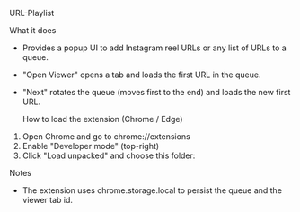URL-Playlist

What it does

- Provides a popup UI to add Instagram reel URLs or any list of URLs to a queue.
- "Open Viewer" opens a tab and loads the first URL in the queue.
- "Next" rotates the queue (moves first to the end) and loads the new first URL.

  How to load the extension (Chrome / Edge)

1. Open Chrome and go to chrome://extensions
2. Enable "Developer mode" (top-right)
3. Click "Load unpacked" and choose this folder:

Notes

- The extension uses chrome.storage.local to persist the queue and the viewer tab id.
